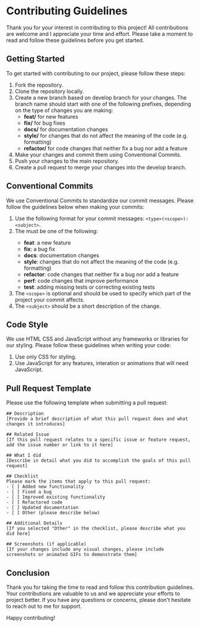 # Contributing Guidelines

Thank you for your interest in contributing to this project! All contributions are welcome and I appreciate your time and effort. Please take a moment to read and follow these guidelines before you get started.

## Getting Started
To get started with contributing to our project, please follow these steps:

1. Fork the repository.
1. Clone the repository locally.
2. Create a new branch based on develop branch for your changes. The branch name should start with one of the following prefixes, depending on the type of changes you are making:
    - <strong>feat/</strong> for new features
    - <strong>fix/</strong> for bug fixes
    - <strong>docs/</strong> for documentation changes
    - <strong>style/</strong> for changes that do not affect the meaning of the code (e.g. formatting)
    - <strong>refactor/</strong> for code changes that neither fix a bug nor add a feature
4. Make your changes and commit them using Conventional Commits.
5. Push your changes to the main repository.
6. Create a pull request to merge your changes into the develop branch.

## Conventional Commits
We use Conventional Commits to standardize our commit messages. Please follow the guidelines below when making your commits:

1. Use the following format for your commit messages: `<type>(<scope>): <subject>`.
2. The <type> must be one of the following:
    - <strong>feat</strong>: a new feature
    - <strong>fix</strong>: a bug fix
    - <strong>docs</strong>: documentation changes
    - <strong>style</strong>: changes that do not affect the meaning of the code (e.g. formatting)
    - <strong>refactor</strong>: code changes that neither fix a bug nor add a feature
    - <strong>perf</strong>: code changes that improve performance
    - <strong>test</strong>: adding missing tests or correcting existing tests
3. The `<scope>` is optional and should be used to specify which part of the project your commit affects.
4. The `<subject>` should be a short description of the change.


## Code Style
We use HTML CSS and JavaScript without any frameworks or libraries for our styling. Please follow these guidelines when writing your code:

1. Use only CSS for styling.
2. Use JavaScript for any features, interation or animations that will need JavaScript.

## Pull Request Template
Please use the following template when submitting a pull request:

```
## Description
[Provide a brief description of what this pull request does and what changes it introduces]

## Related Issue
[If this pull request relates to a specific issue or feature request, add the issue number or link to it here]

## What I did
[Describe in detail what you did to accomplish the goals of this pull request]

## Checklist
Please mark the items that apply to this pull request:
- [ ] Added new functionality
- [ ] Fixed a bug
- [ ] Improved existing functionality
- [ ] Refactored code
- [ ] Updated documentation
- [ ] Other (please describe below)

## Additional Details
[If you selected "Other" in the checklist, please describe what you did here]

## Screenshots (if applicable)
[If your changes include any visual changes, please include screenshots or animated GIFs to demonstrate them]
```

## Conclusion

Thank you for taking the time to read and follow this contribution guidelines. Your contributions are valuable to us and we appreciate your efforts to  project better. If you have any questions or concerns, please don't hesitate to reach out to me for support.

Happy contributing!
